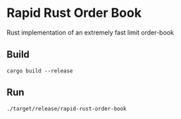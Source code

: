 # Rapid Rust Order Book
Rust implementation of an extremely fast limit order-book

## Build

`cargo build --release`

## Run

`./target/release/rapid-rust-order-book`
